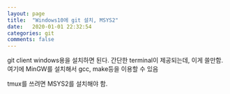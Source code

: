 ```yaml
---
layout: page
title:  "Windows10에 git 설치, MSYS2"
date:   2020-01-01 22:32:54
categories: git
comments: false 
---
```


git client windows용을 설치하면 된다.
간단한 terminal이 제공되는데, 이게 쓸만함.
여기에 MinGW를 설치해서 gcc, make등을 이용할 수 있음

tmux를 쓰려면 MSYS2를 설치해야 함.
